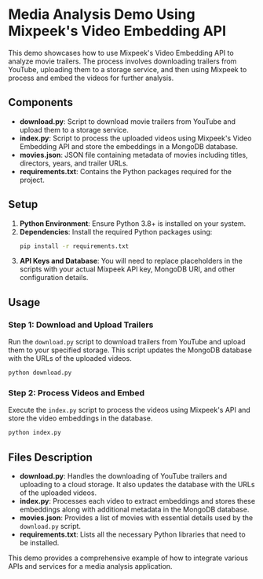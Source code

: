 # Media Analysis Demo Using Mixpeek's Video Embedding API

This demo showcases how to use Mixpeek's Video Embedding API to analyze movie trailers. The process involves downloading trailers from YouTube, uploading them to a storage service, and then using Mixpeek to process and embed the videos for further analysis.

## Components

- **download.py**: Script to download movie trailers from YouTube and upload them to a storage service.
- **index.py**: Script to process the uploaded videos using Mixpeek's Video Embedding API and store the embeddings in a MongoDB database.
- **movies.json**: JSON file containing metadata of movies including titles, directors, years, and trailer URLs.
- **requirements.txt**: Contains the Python packages required for the project.

## Setup

1. **Python Environment**: Ensure Python 3.8+ is installed on your system.
2. **Dependencies**: Install the required Python packages using:
   ```bash
   pip install -r requirements.txt
   ```
3. **API Keys and Database**: You will need to replace placeholders in the scripts with your actual Mixpeek API key, MongoDB URI, and other configuration details.

## Usage

### Step 1: Download and Upload Trailers

Run the `download.py` script to download trailers from YouTube and upload them to your specified storage. This script updates the MongoDB database with the URLs of the uploaded videos.

```bash
python download.py
```

### Step 2: Process Videos and Embed

Execute the `index.py` script to process the videos using Mixpeek's API and store the video embeddings in the database.

```bash
python index.py
```

## Files Description

- **download.py**: Handles the downloading of YouTube trailers and uploading to a cloud storage. It also updates the database with the URLs of the uploaded videos.
- **index.py**: Processes each video to extract embeddings and stores these embeddings along with additional metadata in the MongoDB database.
- **movies.json**: Provides a list of movies with essential details used by the `download.py` script.
- **requirements.txt**: Lists all the necessary Python libraries that need to be installed.

This demo provides a comprehensive example of how to integrate various APIs and services for a media analysis application.
